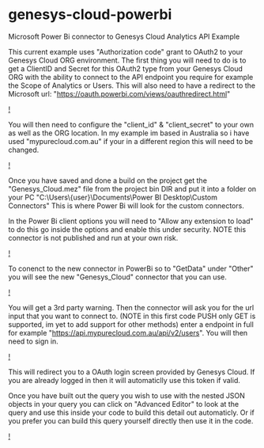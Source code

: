 # genesys-cloud-powerbi
Microsoft Power Bi connector to Genesys Cloud Analytics API Example

This current example uses "Authorization code" grant to OAuth2 to your Genesys Cloud ORG environment. The first thing you will need to do is to get a ClientID and Secret for this OAuth2 type from your Genesys Cloud ORG with the ability to connect to the API endpoint you require for example the Scope of Analytics or Users. This will also need to have a redirect to the Microsoft url: "https://oauth.powerbi.com/views/oauthredirect.html"

[!](docs/images/screenShot1.png?raw=true)

You will then need to configure the "client_id" & "client_secret" to your own as well as the ORG location. In my example im based in Australia so i have used "mypurecloud.com.au" if your in a different region this will need to be changed.

[!](docs/images/screenShot2.png?raw=true)

Once you have saved and done a build on the project get the "Genesys_Cloud.mez" file from the project bin DIR and put it into a folder on your PC "C:\Users\\{user}\Documents\Power BI Desktop\Custom Connectors" This is where Power Bi will look for the custom connectors.

In the Power Bi client options you will need to "Allow any extension to load" to do this go inside the options and enable this under security. NOTE this connector is not published and run at your own risk.

[!](docs/images/screenShot3.png?raw=true)

To conenct to the new connector in PowerBi so to "GetData" under "Other" you will see the new "Genesys_Cloud" connector that you can use.

[!](docs/images/screenShot4.png?raw=true)

You will get a 3rd party warning. Then the connector will ask you for the url input that you want to connect to. (NOTE in this first code PUSH only GET is supported, im yet to add support for other methods) enter a endpoint in full for example "https://api.mypurecloud.com.au/api/v2/users". You will then need to sign in.

[!](docs/images/screenShot5.png?raw=true)

This will redirect you to a OAuth login screen provided by Genesys Cloud. If you are already logged in then it will automaticlly use this token if valid.

Once you have built out the query you wish to use with the nested JSON objects in your query you can click on "Advanced Editor" to look at the query and use this inside your code to build this detail out automaticly. Or if you prefer you can build this query yourself directly then use it in the code.

[!](docs/images/screenShot6.png?raw=true)